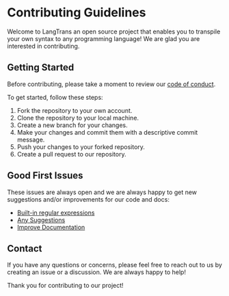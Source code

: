 # Contributing Guidelines

Welcome to LangTrans an open source project that enables you to transpile your own syntax to any programming language! We are glad you are interested in contributing.

## Getting Started

Before contributing, please take a moment to review our [code of conduct](./code-of-conduct.md).

To get started, follow these steps:

1. Fork the repository to your own account.
2. Clone the repository to your local machine.
3. Create a new branch for your changes.
4. Make your changes and commit them with a descriptive commit message.
5. Push your changes to your forked repository.
6. Create a pull request to our repository.

## Good First Issues

These issues are always open and we are always happy to get new suggestions and/or improvements for our code and docs:

- [Built-in regular expressions](https://github.com/LangTrans/LangTrans/issues/8#issue-846578138)
- [Any Suggestions](https://github.com/LangTrans/LangTrans/issues/7#issue-823890512)
- [Improve Documentation](https://github.com/LangTrans/LangTrans/issues/4#issue-794763698)

## Contact

If you have any questions or concerns, please feel free to reach out to us by creating an issue or a discussion. We are always happy to help!

Thank you for contributing to our project!
